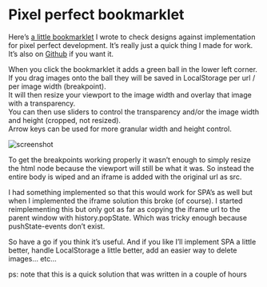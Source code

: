 <!--
  id: 3355
  date: 2017-07-12
  modified: 2019-09-27
  slug: pixel-perfect-bookmarklet
  type: post
  header: Sus_scrofa_piglet.jpg
  categories: code, CSS, HTML, JavaScript, graphic design
  tags: bookmarklet, JavaScript, graphic design
  metaKeyword: pixel perfect
  metaDescription: A bookmarklet to check designs against implementation for pixel perfect development. It's really just a quick thing I made for work. It's also on Github.
-->

# Pixel perfect bookmarklet

Here’s [a little bookmarklet](http://pixel-perfect-bookmarklet.ronvalstar.nl) I wrote to check designs against implementation for pixel perfect development. It’s really just a quick thing I made for work. It’s also on [Github](https://github.com/Sjeiti/pixel-perfect-bookmarklet) if you want it.  

When you click the bookmarklet it adds a green ball in the lower left corner. If you drag images onto the ball they will be saved in LocalStorage per url / per image width (breakpoint).  
It will then resize your viewport to the image width and overlay that image with a transparency.  
You can then use sliders to control the transparency and/or the image width and height (cropped, not resized).  
Arrow keys can be used for more granular width and height control.

![screenshot](https://res.cloudinary.com/dn1rmdjs5/image/upload/v1566568756/rv/pp.png)

To get the breakpoints working properly it wasn’t enough to simply resize the html node because the viewport will still be what it was. So instead the entire body is wiped and an iframe is added with the original url as src.

I had something implemented so that this would work for SPA’s as well but when I implemented the iframe solution this broke (of course). I started reimplementing this but only got as far as copying the iframe url to the parent window with history.popState. Which was tricky enough because pushState-events don’t exist.

So have a go if you think it’s useful. And if you like I’ll implement SPA a little better, handle LocalStorage a little better, add an easier way to delete images… etc…

ps: note that this is a quick solution that was written in a couple of hours